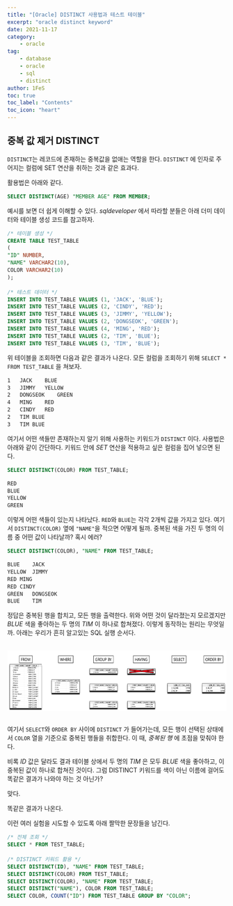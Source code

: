 ```yaml
---
title: "[Oracle] DISTINCT 사용법과 테스트 테이블"
excerpt: "oracle distinct keyword"
date: 2021-11-17
category:
    - oracle
tag:
    - database
    - oracle
    - sql
    - distinct
author: 1FeS
toc: true
toc_label: "Contents"
toc_icon: "heart"
---
```


## 중복 값 제거 DISTINCT

`DISTINCT`는 레코드에 존재하는 중복값을 없애는 역할을 한다. `DISTINCT` 에 인자로 주어지는 컬럼에 SET 연산을 취하는 것과 같은 효과다. 

활용법은 아래와 같다.

```sql
SELECT DISTINCT(AGE) "MEMBER AGE" FROM MEMBER;
```

예시를 보면 더 쉽게 이해할 수 있다. *sqldeveloper* 에서 따라할 분들은 아래 더미 데이터와 테이블 생성 코드를 참고하자.

```sql
/* 테이블 생성 */
CREATE TABLE TEST_TABLE
(
"ID" NUMBER,
"NAME" VARCHAR2(10),
COLOR VARCHAR2(10)
);

/* 테스트 데이터 */
INSERT INTO TEST_TABLE VALUES (1, 'JACK', 'BLUE');
INSERT INTO TEST_TABLE VALUES (2, 'CINDY', 'RED');
INSERT INTO TEST_TABLE VALUES (3, 'JIMMY', 'YELLOW');
INSERT INTO TEST_TABLE VALUES (2, 'DONGSEOK', 'GREEN');
INSERT INTO TEST_TABLE VALUES (4, 'MING', 'RED');
INSERT INTO TEST_TABLE VALUES (2, 'TIM', 'BLUE');
INSERT INTO TEST_TABLE VALUES (3, 'TIM', 'BLUE');
```

위 테이블을 조회하면 다음과 같은 결과가 나온다. 모든 컬럼을 조회하기 위해 `SELECT * FROM TEST_TABLE` 을 쳐보자.

```sh
1	JACK	BLUE
3	JIMMY	YELLOW
2	DONGSEOK	GREEN
4	MING	RED
2	CINDY	RED
2	TIM	BLUE
3   TIM BLUE
```

여기서 어떤 색들만 존재하는지 알기 위해 사용하는 키워드가 `DISTINCT` 이다. 사용법은 아래와 같이 간단하다. 키워드 안에 *SET* 연산을 적용하고 싶은 컬럼을 집어 넣으면 된다.

```sql
SELECT DISTINCT(COLOR) FROM TEST_TABLE;
```
```sh
RED
BLUE
YELLOW
GREEN
```

이렇게 어떤 색들이 있는지 나타났다. `RED`와 `BLUE`는 각각 2개씩 값을 가지고 있다. 여기서 `DISTINCT(COLOR)` 옆에 `"NAME"`을 적으면 어떻게 될까. 중복된 색을 가진 두 명의 이름 중 어떤 값이 나타날까? 혹시 에러?

```sql
SELECT DISTINCT(COLOR), "NAME" FROM TEST_TABLE;
```
```sh
BLUE	JACK
YELLOW	JIMMY
RED	MING
RED	CINDY
GREEN	DONGSEOK
BLUE	TIM
```

정답은 중복된 행을 합치고, 모든 행을 출력한다. 위와 어떤 것이 달라졌는지 모르겠지만 *BLUE* 색을 좋아하는 두 명의 *TIM* 이 하나로 합쳐졌다. 이렇게 동작하는 원리는 무엇일까. 아래는 우리가 흔히 알고있는 SQL 실행 순서다. 

<br/>
<img src="/_img/2021-11-17/execute_order.jpg" style="margin: atuo auto; display: block; height: 10em;">
<br/>

여기서 `SELECT`와 `ORDER BY` 사이에 `DISTINCT` 가 들어가는데, 모든 행이 선택된 상태에서 `COLOR` 열을 기준으로 중복된 행들을 취합한다. 이 때, *중복된 행* 에 초점을 맞춰야 한다. 

비록 *ID* 값은 달라도 결과 테이블 상에서 두 명의 *TIM* 은 모두 *BLUE* 색을 좋아하고, 이 중복된 값이 하나로 합쳐진 것이다. 그럼 DISTINCT 키워드를 색이 아닌 이름에 걸어도 똑같은 결과가 나와야 하는 것 아닌가?

맞다.

똑같은 결과가 나온다.

이런 여러 실험을 시도할 수 있도록 아래 짤막한 문장들을 남긴다.

```sql
/* 전체 조회 */
SELECT * FROM TEST_TABLE;

/* DISTINCT 키워드 활용 */
SELECT DISTINCT(ID), "NAME" FROM TEST_TABLE;
SELECT DISTINCT(COLOR) FROM TEST_TABLE;
SELECT DISTINCT(COLOR), "NAME" FROM TEST_TABLE;
SELECT DISTINCT("NAME"), COLOR FROM TEST_TABLE;
SELECT COLOR, COUNT("ID") FROM TEST_TABLE GROUP BY "COLOR";
```